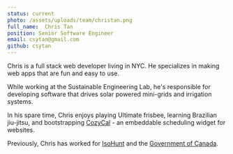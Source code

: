 ```yaml
---
status: current
photo: /assets/uploads/team/christan.png
full_name:  Chris Tan
position: Senior Software Engineer
email: csytan@gmail.com
github: csytan
---
```

Chris is a full stack web developer living in NYC. He specializes in making web apps that are fun and easy to use.

While working at the Sustainable Engineering Lab, he's responsible for developing software that drives solar powered mini-grids and irrigation systems.

In his spare time, Chris enjoys playing Ultimate frisbee, learning Brazilian jiu-jitsu, and bootstrapping [CozyCal](https://cozycal.com) - an embeddable scheduling widget for websites.

Previously, Chris has worked for [IsoHunt](https://en.wikipedia.org/wiki/IsoHunt) and the [Government of Canada](http://www.canada.ca/en/).